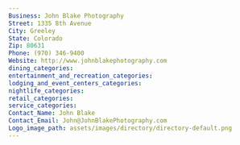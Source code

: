 ```yaml
---
Business: John Blake Photography
Street: 1335 8th Avenue
City: Greeley
State: Colorado
Zip: 80631
Phone: (970) 346-9400
Website: http://www.johnblakephotography.com
dining_categories: 
entertainment_and_recreation_categories: 
lodging_and_event_centers_categories: 
nightlife_categories: 
retail_categories: 
service_categories: 
Contact_Name: John Blake
Contact_Email: John@JohnBlakePhotography.com
Logo_image_path: assets/images/directory/directory-default.png
---
```

